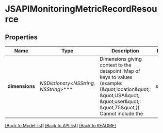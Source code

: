 # JSAPIMonitoringMetricRecordResource

## Properties
Name | Type | Description | Notes
------------ | ------------- | ------------- | -------------
**dimensions** | **NSDictionary&lt;NSString*, NSString*&gt;*** | Dimensions giving context to the datapoint. Map of keys to values (example: {\&quot;location\&quot;: \&quot;USA\&quot;, \&quot;user\&quot;: \&quot;75\&quot;}). Cannot include the | symbol | [optional] 

[[Back to Model list]](../README.md#documentation-for-models) [[Back to API list]](../README.md#documentation-for-api-endpoints) [[Back to README]](../README.md)


